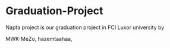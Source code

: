 # Graduation-Project
Napta project is our graduation project in FCI Luxor university by


MWK-MeZo, hazemtaahaa, 
